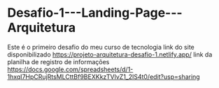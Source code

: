 # Desafio-1---Landing-Page---Arquitetura
Este é o primeiro desafio do meu curso de tecnologia
link do site disponibilizado https://projeto-arquitetura-desafio-1.netlify.app/
link da planilha de registro de informações https://docs.google.com/spreadsheets/d/1-1hxqI7HpCRujRtsMLCttBf9BEXKkzTVlvZ1_2lS4t0/edit?usp=sharing 

